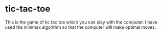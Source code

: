 # tic-tac-toe
This is the game of tic tac toe which you can play with the computer.
I have used the minimax algorithm so that the computer will make optimal moves.

